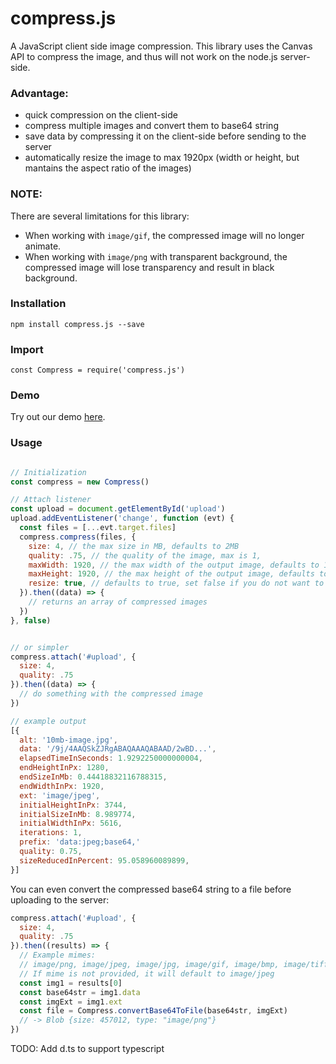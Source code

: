 <!-- [![Build Status](https://travis-ci.org/alextanhongpin/compress.js.svg?branch=master)](https://travis-ci.org/alextanhongpin/compress.js) -->

# compress.js
A JavaScript client side image compression. This library uses the Canvas API to compress the image, and thus will not work on the node.js server-side.

### Advantage:

- quick compression on the client-side
- compress multiple images and convert them to base64 string
- save data by compressing it on the client-side before sending to the server
- automatically resize the image to max 1920px (width or height, but mantains the aspect ratio of the images)

### NOTE:

There are several limitations for this library:
- When working with `image/gif`, the compressed image will no longer animate. 
- When working with `image/png` with transparent background, the compressed image will lose transparency and result in black background.


### Installation
```
npm install compress.js --save
```

### Import

```
const Compress = require('compress.js')
```


### Demo

Try out our demo [here](https://compressjs.herokuapp.com/).

### Usage

```javascript

// Initialization
const compress = new Compress()

// Attach listener
const upload = document.getElementById('upload')
upload.addEventListener('change', function (evt) {
  const files = [...evt.target.files]
  compress.compress(files, {
    size: 4, // the max size in MB, defaults to 2MB
    quality: .75, // the quality of the image, max is 1,
    maxWidth: 1920, // the max width of the output image, defaults to 1920px
    maxHeight: 1920, // the max height of the output image, defaults to 1920px
    resize: true, // defaults to true, set false if you do not want to resize the image width and height
  }).then((data) => {
    // returns an array of compressed images
  })
}, false)


// or simpler
compress.attach('#upload', {
  size: 4,
  quality: .75
}).then((data) => {
  // do something with the compressed image
})
```

```javascript
// example output
[{
  alt: '10mb-image.jpg',
  data: '/9j/4AAQSkZJRgABAQAAAQABAAD/2wBD...',
  elapsedTimeInSeconds: 1.9292250000000004,
  endHeightInPx: 1280,
  endSizeInMb: 0.44418832116788315,
  endWidthInPx: 1920, 
  ext: 'image/jpeg',
  initialHeightInPx: 3744,
  initialSizeInMb: 8.989774,
  initialWidthInPx: 5616,
  iterations: 1,
  prefix: 'data:jpeg;base64,'
  quality: 0.75,
  sizeReducedInPercent: 95.058960089899,
}]
```

You can even convert the compressed base64 string to a file before uploading to the server:

```javascript
compress.attach('#upload', {
  size: 4,
  quality: .75
}).then((results) => {
  // Example mimes:
  // image/png, image/jpeg, image/jpg, image/gif, image/bmp, image/tiff, image/x-icon,  image/svg+xml, image/webp, image/xxx, image/png, image/jpeg, image/webp
  // If mime is not provided, it will default to image/jpeg
  const img1 = results[0]
  const base64str = img1.data
  const imgExt = img1.ext
  const file = Compress.convertBase64ToFile(base64str, imgExt)
  // -> Blob {size: 457012, type: "image/png"}
})
```


TODO: Add d.ts to support typescript
